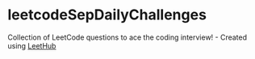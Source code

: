 # leetcodeSepDailyChallenges
Collection of LeetCode questions to ace the coding interview! - Created using [LeetHub](https://github.com/QasimWani/LeetHub)
